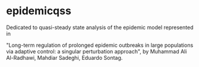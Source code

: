 # epidemicqss
Dedicated to quasi-steady state analysis of the epidemic model represented in

"Long-term regulation of prolonged epidemic outbreaks in large populations 
via adaptive control: a singular perturbation approach", 
by Muhammad Ali Al-Radhawi, Mahdiar Sadeghi, Eduardo Sontag.

